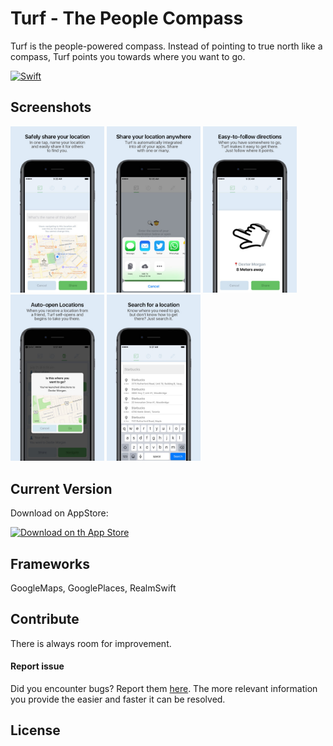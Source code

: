 # Turf - The People Compass
Turf is the people-powered compass. Instead of pointing to true north like a compass, Turf points you towards where you want to go.

[![Swift](https://img.shields.io/badge/swift-3.2-orange.svg?style=flat)](#)	

## Screenshots

[<img src="screen_1.jpg" width="150" />]()
[<img src="screen_2.jpg" width="150" />]()
[<img src="screen_3.jpg" width="150" />]()
[<img src="screen_4.jpg" width="150" />]()
[<img src="screen_5.jpg" width="150" />]()

## Current Version

Download on AppStore:

<a href="https://itunes.apple.com/us/app/turf-the-people-compass/id1262531057?mt=8">
  <img alt="Download on th App Store" src="https://upload.wikimedia.org/wikipedia/commons/3/3c/Download_on_the_App_Store_Badge.svg" />
</a>

## Frameworks
GoogleMaps,
GooglePlaces,
RealmSwift

## Contribute

There is always room for improvement.

#### Report issue

Did you encounter bugs? Report them [here](https://github.com/AppHero2/Turf/issues). The more relevant information you provide the easier and faster it can be resolved.

## License


